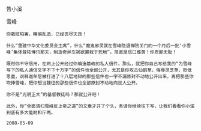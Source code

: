 告小溪

雪峰


    你栽赃陷害，瞎编乱造，已经丧尽天良！

    什么“重建中华文化委员会主席”，什么“魔鬼邪灵就在雪峰隐退禅院关门的一个月后一批‘小雪峰’集体登陆博讯那天，制造奇异车祸欲置我于死地”。简直是信口雌黄！你卑鄙无耻！

    既然你不守信用，在网上公开经过你编造篡改的私人信件，那么，就把你自己写给我的“为雪峰写下的私人通信文字不下十万字”的信件也全部公开，尤其是你攻击仙鹤草，侮辱灵芝草，贬低思童，说释迦牟尼被打进了十八层地狱的那些信件也一字不漏原封不动地公开出来，再把那些你吹捧雪峰，把你想当魏征的那些信件也全部原封不动地向世人公开。

    你不是“光明正大”的基督教徒吗？那就公开吧！

    此外，你“全面清扫雪峰反上帝之道”的文章才开了个头，务请你继续往下写，让我们看看你小溪到底有多大能耐和斤两。

    2008-05-09



